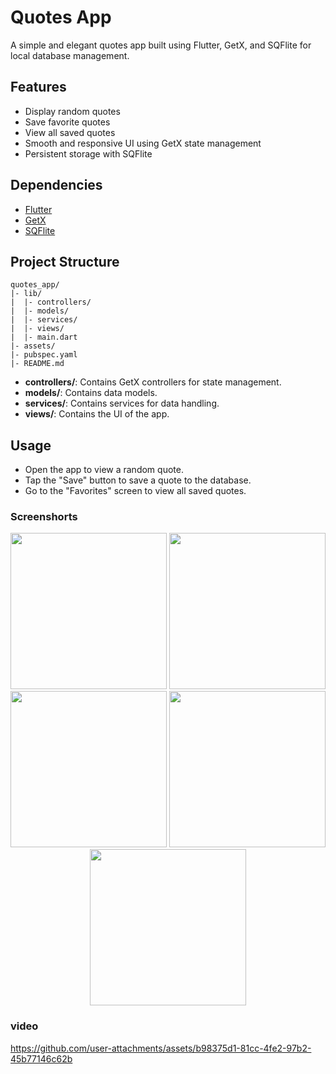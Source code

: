 # Quotes App

A simple and elegant quotes app built using Flutter, GetX, and SQFlite for local database management.

## Features

- Display random quotes
- Save favorite quotes
- View all saved quotes
- Smooth and responsive UI using GetX state management
- Persistent storage with SQFlite

## Dependencies

- [Flutter](https://flutter.dev)
- [GetX](https://pub.dev/packages/get)
- [SQFlite](https://pub.dev/packages/sqflite)

## Project Structure

```
quotes_app/
|- lib/
|  |- controllers/
|  |- models/
|  |- services/
|  |- views/
|  |- main.dart
|- assets/
|- pubspec.yaml
|- README.md
```

- **controllers/**: Contains GetX controllers for state management.
- **models/**: Contains data models.
- **services/**: Contains services for data handling.
- **views/**: Contains the UI of the app.

## Usage

- Open the app to view a random quote.
- Tap the "Save" button to save a quote to the database.
- Go to the "Favorites" screen to view all saved quotes.


### Screenshorts

<p align ='center'>
  <img src='https://github.com/user-attachments/assets/84ae74ed-fc74-49e1-9d38-b13bc40502df' width=250>
  <img src='https://github.com/user-attachments/assets/460fe497-d597-4208-ad27-153b0d958fc1' width=250>
  <img src='https://github.com/user-attachments/assets/adfca55f-869b-4860-ab76-826bc5b87ecb' width=250>
  <img src='https://github.com/user-attachments/assets/b241664f-fe71-462c-a9cb-aa02102f8148' width=250>
  <img src='https://github.com/user-attachments/assets/9083608a-f241-499c-8664-d045d56ae273' width=250>
</p>


### video


https://github.com/user-attachments/assets/b98375d1-81cc-4fe2-97b2-45b77146c62b



